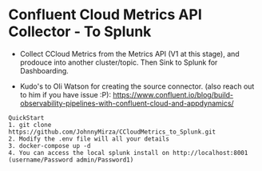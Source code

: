 # Confluent Cloud Metrics API Collector - To Splunk

- Collect CCloud Metrics from the Metrics API (V1 at this stage), and prodouce into another cluster/topic. Then Sink to Splunk for Dashboarding.

- Kudo's to Oli Watson for creating the source connector. (also reach out to him if you have issue :P): https://www.confluent.io/blog/build-observability-pipelines-with-confluent-cloud-and-appdynamics/



```
QuickStart
1. git clone https://github.com/JohnnyMirza/CCloudMetrics_to_Splunk.git
2. Modify the .env file will all your details
3. docker-compose up -d
4. You can access the local splunk install on http://localhost:8001 (username/Password admin/Password1)
